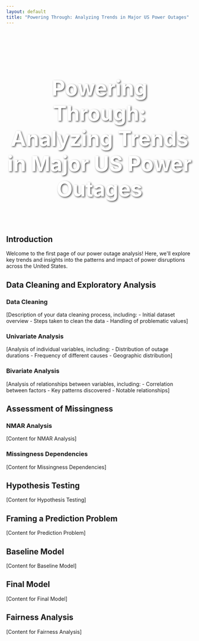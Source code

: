 ```yaml
---
layout: default
title: "Powering Through: Analyzing Trends in Major US Power Outages"
---
```


<style>
  /* Custom CSS for the Banner Image */
  .custom-banner {
    background-image: url("/assets/images/header_image.jpeg"); /* Adjust path if needed */
    background-size: cover;
    background-position: center;
    height: 400px;
    text-align: center;
    color: white;
    padding-top: 120px; /* Adjust padding to position the title in the center */
    margin-bottom: 0;
    position: relative;
  }

  .custom-banner h1 {
    font-size: 4em;
    text-shadow: 2px 2px 4px rgba(0, 0, 0, 0.7);
    font-weight: bold;
    margin: 0;
  }
</style>

<!-- Banner Section with Title -->
<div class="custom-banner">
  <h1>Powering Through: Analyzing Trends in Major US Power Outages</h1>
</div>

<!-- Content Section -->
<div class="content-section">
  <h2 id="home">Introduction</h2>
  <p>Welcome to the first page of our power outage analysis! Here, we'll explore key trends and insights into the patterns and impact of power disruptions across the United States.</p>

  <h2 id="data_cleaning">Data Cleaning and Exploratory Analysis</h2>

  <h3>Data Cleaning</h3>
  <p>[Description of your data cleaning process, including:
    - Initial dataset overview
    - Steps taken to clean the data
    - Handling of problematic values]</p>

  <h3>Univariate Analysis</h3>
  <p>[Analysis of individual variables, including:
    - Distribution of outage durations
    - Frequency of different causes
    - Geographic distribution]</p>

  <h3>Bivariate Analysis</h3>
  <p>[Analysis of relationships between variables, including:
    - Correlation between factors
    - Key patterns discovered
    - Notable relationships]</p>

  <h2 id="missingness">Assessment of Missingness</h2>

  <h3>NMAR Analysis</h3>
  <p>[Content for NMAR Analysis]</p>

  <h3>Missingness Dependencies</h3>
  <p>[Content for Missingness Dependencies]</p>

  <h2 id="hypothesis">Hypothesis Testing</h2>
  <p>[Content for Hypothesis Testing]</p>

  <h2>Framing a Prediction Problem</h2>
  <p>[Content for Prediction Problem]</p>

  <h2>Baseline Model</h2>
  <p>[Content for Baseline Model]</p>

  <h2 id="predictive">Final Model</h2>
  <p>[Content for Final Model]</p>

  <h2>Fairness Analysis</h2>
  <p>[Content for Fairness Analysis]</p>
</div>

